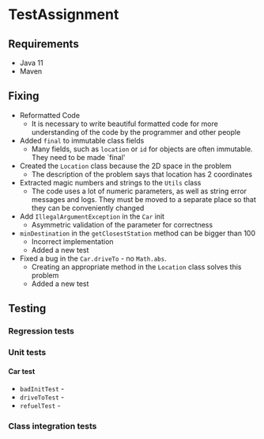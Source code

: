 # TestAssignment

## Requirements
- Java 11
- Maven

## Fixing
- Reformatted Code
  - It is necessary to write beautiful formatted code for more understanding of the code by the programmer and other people
- Added `final` to immutable class fields
  - Many fields, such as `location` or `id` for objects are often immutable. They need to be made `final'
- Created the `Location` class because the 2D space in the problem
  - The description of the problem says that location has 2 coordinates
- Extracted magic numbers and strings to the `Utils` class
  - The code uses a lot of numeric parameters, as well as string error messages and logs. They must be moved to a separate place so that they can be conveniently changed
- Add `IllegalArgumentException` in the `Car` init 
  - Asymmetric validation of the parameter for correctness
- `minDestination` in the `getClosestStation` method can be bigger than 100
  - Incorrect implementation
  - Added a new test
- Fixed a bug in the `Car.driveTo` - no `Math.abs`. 
  - Creating an appropriate method in the `Location` class solves this problem
  - Added a new test
## Testing
### Regression tests
### Unit tests
#### Car test
- `badInitTest` -
- `driveToTest` - 
- `refuelTest` - 
### Class integration tests
